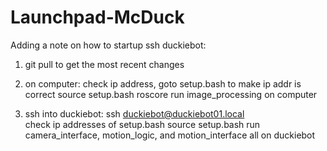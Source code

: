 # Launchpad-McDuck

Adding a note on how to startup ssh duckiebot:
1. git pull to get the most recent changes

2. on computer:
	check ip address, goto setup.bash to make ip addr is correct
	source setup.bash
	roscore
	run image_processing on computer

3. ssh into duckiebot: ssh duckiebot@duckiebot01.local	
	check ip addresses of setup.bash
	source setup.bash
	run camera_interface, motion_logic, and motion_interface all on duckiebot	
